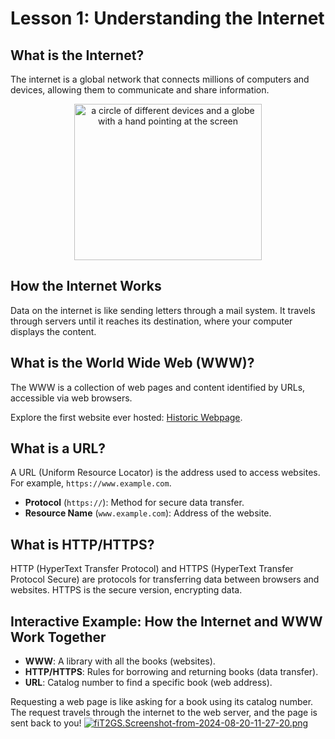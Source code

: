 # **Lesson 1: Understanding the Internet**

## **What is the Internet?**

The internet is a global network that connects millions of computers and devices, allowing them to communicate and share information.

<div align="center"> <img src="https://img.freepik.com/premium-vector/circle-different-devices-globe-with-hand-pointing-screen_1226483-4195.jpg" alt="a circle of different devices and a globe with a hand pointing at the screen" width="300" height="250"> </div>

## **How the Internet Works**

Data on the internet is like sending letters through a mail system. It travels through servers until it reaches its destination, where your computer displays the content.

## **What is the World Wide Web (WWW)?**

The WWW is a collection of web pages and content identified by URLs, accessible via web browsers.

Explore the first website ever hosted: [Historic Webpage](http://info.cern.ch/hypertext/WWW/TheProject.html).

## **What is a URL?**

A URL (Uniform Resource Locator) is the address used to access websites. For example, `https://www.example.com`.

-   **Protocol** (`https://`): Method for secure data transfer.
-   **Resource Name** (`www.example.com`): Address of the website.

## **What is HTTP/HTTPS?**

HTTP (HyperText Transfer Protocol) and HTTPS (HyperText Transfer Protocol Secure) are protocols for transferring data between browsers and websites. HTTPS is the secure version, encrypting data.

## **Interactive Example: How the Internet and WWW Work Together**

-   **WWW**: A library with all the books (websites).
-   **HTTP/HTTPS**: Rules for borrowing and returning books (data transfer).
-   **URL**: Catalog number to find a specific book (web address).

Requesting a web page is like asking for a book using its catalog number. The request travels through the internet to the web server, and the page is sent back to you!
[![fiT2GS.Screenshot-from-2024-08-20-11-27-20.png](https://i.im.ge/2024/08/20/fiT2GS.Screenshot-from-2024-08-20-11-27-20.png)](https://im.ge/i/Screenshot-from-2024-08-20-11-27-20.fiT2GS)
<!--stackedit_data:
eyJoaXN0b3J5IjpbMTUyMTM0MzgxNCwtOTI4MDYyNzcwLC03Nj
kzOTU0MjJdfQ==
-->